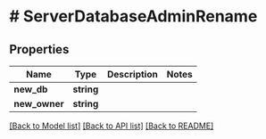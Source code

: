 # # ServerDatabaseAdminRename

## Properties

Name | Type | Description | Notes
------------ | ------------- | ------------- | -------------
**new_db** | **string** |  |
**new_owner** | **string** |  |

[[Back to Model list]](../../README.md#models) [[Back to API list]](../../README.md#endpoints) [[Back to README]](../../README.md)
